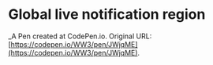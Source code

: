 # Global live notification region
 _A Pen created at CodePen.io. Original URL: [https://codepen.io/WW3/pen/JWjqME](https://codepen.io/WW3/pen/JWjqME).

 